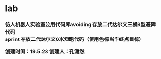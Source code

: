 # lab
<h3>仿人机器人实验室公用代码库</h3?

avoiding  存放二代达尔文三桶S型避障代码 </br>
sprint  存放二代达尔文6米短跑代码（使用色标当作终点目标）



<p>创建时间：19.5.28     创建人：孔潇然</p>
